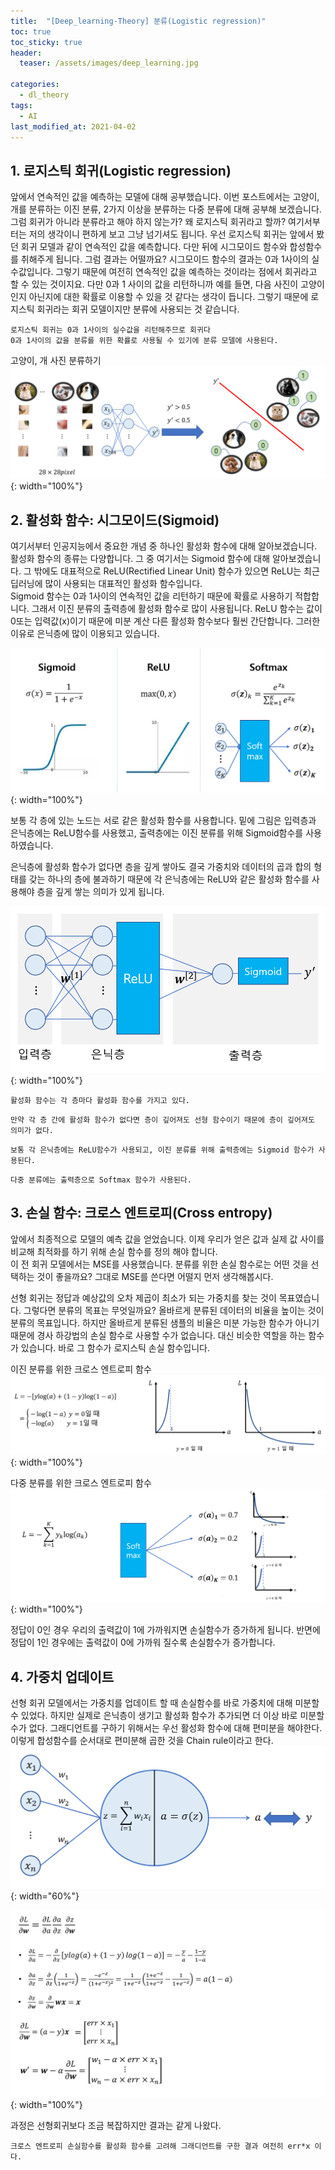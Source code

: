 ```yaml
---
title:  "[Deep_learning-Theory] 분류(Logistic regression)"
toc: true
toc_sticky: true
header:
  teaser: /assets/images/deep_learning.jpg

categories:
  - dl_theory
tags:
  - AI
last_modified_at: 2021-04-02
---
```


## 1. 로지스틱 회귀(Logistic regression)  

앞에서 연속적인 값을 예측하는 모델에 대해 공부했습니다. 이번 포스트에서는 고양이, 개를 분류하는 이진 분류, 2가지 이상을 분류하는 다중 분류에 대해 공부해 보겠습니다. 
그럼 회귀가 아니라 분류라고 해야 하지 않는가? 왜 로지스틱 회귀라고 할까? 여기서부터는 저의 생각이니 편하게 보고 그냥 넘기셔도 됩니다. 우선 로지스틱 회귀는 앞에서 봤던 회귀 모델과 같이 연속적인 값을 예측합니다. 다만 뒤에 시그모이드 함수와 합성함수를 취해주게 됩니다. 그럼 결과는 어떨까요? 시그모이드 함수의 결과는 0과 1사이의 실수값입니다. 그렇기 때문에 여전히 연속적인 값을 예측하는 것이라는 점에서 회귀라고 할 수 있는 것이지요. 다만 0과 1 사이의 값을 리턴하니까 예를 들면, 다음 사진이 고양이인지 아닌지에 대한 확률로 이용할 수 있을 것 같다는 생각이 듭니다. 그렇기 때문에 로지스틱 회귀라는 회귀 모델이지만 분류에 사용되는 것 같습니다.  

`로지스틱 회귀는 0과 1사이의 실수값을 리턴해주므로 회귀다`  
`0과 1사이의 값을 분류를 위한 확률로 사용될 수 있기에 분류 모델에 사용된다.`  

고양이, 개 사진 분류하기  
![](/assets/images/dog_cat.png){: width="100%"}


## 2. 활성화 함수: 시그모이드(Sigmoid)  

여기서부터 인공지능에서 중요한 개념 중 하나인 활성화 함수에 대해 알아보겠습니다. 활성화 함수의 종류는 다양합니다. 그 중 여기서는 Sigmoid 함수에 대해 알아보겠습니다. 그 밖에도 대표적으로 ReLU(Rectified Linear Unit) 함수가 있으면 ReLU는 최근 딥러닝에 많이 사용되는 대표적인 활성화 함수입니다.  
Sigmoid 함수는 0과 1사이의 연속적인 값을 리턴하기 때문에 확률로 사용하기 적합합니다. 그래서 이진 분류의 출력층에 활성화 함수로 많이 사용됩니다. ReLU 함수는 값이 0또는 입력값(x)이기 때문에 미분 계산 다른 활성화 함수보다 훨씬 간단합니다. 그러한 이유로 은닉층에 많이 이용되고 있습니다.   

![](/assets/images/activation.png){: width="100%"}  

보통 각 층에 있는 노드는 서로 같은 활성화 함수를 사용합니다. 밑에 그림은 입력층과 은닉층에는 ReLU함수를 사용했고, 출력층에는 이진 분류를 위해 Sigmoid함수를 사용하였습니다.  

은닉층에 활성화 함수가 없다면 층을 깊게 쌓아도 결국 가중치와 데이터의 곱과 합의 형태를 갖는 하나의 층에 불과하기 때문에 각 은닉층에는 ReLU와 같은 활성화 함수를 사용해야 층을 깊게 쌓는 의미가 있게 됩니다.  

![](/assets/images/activation_2.png){: width="100%"} 

`활성화 함수는 각 층마다 활성화 함수를 가지고 있다.`  

`만약 각 층 간에 활성화 함수가 없다면 층이 깊어져도 선형 함수이기 때문에 층이 깊어져도 의미가 없다.`  

`보통 각 은닉층에는 ReLU함수가 사용되고, 이진 분류를 위해 출력층에는 Sigmoid 함수가 사용된다.`  

`다중 분류에는 출력층으로 Softmax 함수가 사용된다.`


## 3. 손실 함수: 크로스 엔트로피(Cross entropy)  

앞에서 최종적으로 모델의 예측 값을 얻었습니다. 이제 우리가 얻은 값과 실제 값 사이를 비교해 최적화를 하기 위해 손실 함수를 정의 해야 합니다.  
이 전 회귀 모델에서는 MSE를 사용했습니다. 분류를 위한 손실 함수로는 어떤 것을 선택하는 것이 좋을까요? 그대로 MSE를 쓴다면 어떨지 먼저 생각해봅시다.

선형 회귀는 정답과 예상값의 오차 제곱이 최소가 되는 가중치를 찾는 것이 목표였습니다. 그렇다면 분류의 목표는 무엇일까요? 올바르게 분류된 데이터의 비율을 높이는 것이 분류의 목표입니다. 하지만 올바르게 분류된 샘플의 비율은 미분 가능한 함수가 아니기 때문에 경사 하강법의 손실 함수로 사용할 수가 없습니다. 대신 비슷한 역할을 하는 함수가 있습니다. 바로 그 함수가 로지스틱 손실 함수입니다.  

이진 분류를 위한 크로스 엔트로피 함수  
![](/assets/images/binary_entropy.png){: width="100%"}   


다중 분류를 위한 크로스 엔트로피 함수  
![](/assets/images/cross_entropy.png){: width="100%"}  

정답이 0인 경우 우리의 출력값이 1에 가까워지면 손실함수가 증가하게 됩니다. 반면에 정답이 1인 경우에는 출력값이 0에 가까워 질수록 손실함수가 증가합니다.

## 4. 가중치 업데이트  

선형 회귀 모델에서는 가중치를 업데이트 할 때 손실함수를 바로 가중치에 대해 미분할 수 있었다. 하지만 실제로 은닉층이 생기고 활성화 함수가 추가되면 더 이상 바로 미분할 수가 없다. 그래디언트를 구하기 위해서는 우선 활성화 함수에 대해 편미분을 해야한다. 이렇게 합성함수를 순서대로 편미분해 곱한 것을 Chain rule이라고 한다.  
![](/assets/images/classification_weight_2.png){: width="60%"}  

![](/assets/images/classification_weight.png){: width="100%"}  

과정은 선형회귀보다 조금 복잡하지만 결과는 같게 나왔다.  

`크로스 엔트로피 손실함수를 활성화 함수를 고려해 그래디언트를 구한 결과 여전히 err*x 이다.`  

